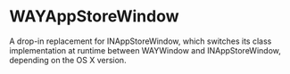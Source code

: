 WAYAppStoreWindow
=================

A drop-in replacement for INAppStoreWindow, which switches its class implementation at runtime between WAYWindow and INAppStoreWindow, depending on the OS X version.
